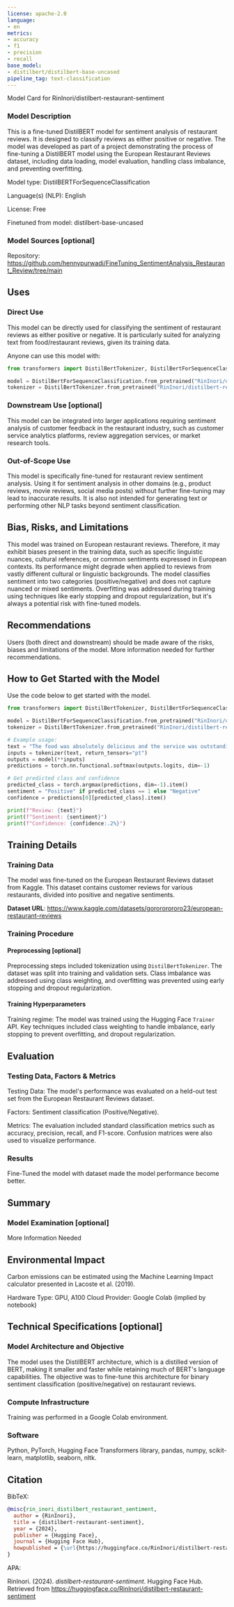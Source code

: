 ```yaml
---
license: apache-2.0
language:
- en
metrics:
- accuracy
- f1
- precision
- recall
base_model:
- distilbert/distilbert-base-uncased
pipeline_tag: text-classification
---
```

Model Card for RinInori/distilbert-restaurant-sentiment

### Model Description
This is a fine-tuned DistilBERT model for sentiment analysis of restaurant reviews. 
It is designed to classify reviews as either positive or negative. The model was developed as part of a project demonstrating the process of fine-tuning a DistilBERT model using the European Restaurant Reviews dataset, including data loading, model evaluation, handling class imbalance, and preventing overfitting.

Model type: DistilBERTForSequenceClassification

Language(s) (NLP): English

License: Free

Finetuned from model: distilbert-base-uncased

### Model Sources [optional]
Repository: https://github.com/hennypurwadi/FineTuning_SentimentAnalysis_Restaurant_Review/tree/main

## Uses

### Direct Use
This model can be directly used for classifying the sentiment of restaurant reviews as either positive or negative. 
It is particularly suited for analyzing text from food/restaurant reviews, given its training data.

Anyone can use this model with:
```python
from transformers import DistilBertTokenizer, DistilBertForSequenceClassification

model = DistilBertForSequenceClassification.from_pretrained("RinInori/distilbert-restaurant-sentiment")
tokenizer = DistilBertTokenizer.from_pretrained("RinInori/distilbert-restaurant-sentiment" )
```

### Downstream Use [optional]
This model can be integrated into larger applications requiring sentiment analysis of customer feedback in the restaurant industry, such as customer service analytics platforms, review aggregation services, or market research tools.

### Out-of-Scope Use
This model is specifically fine-tuned for restaurant review sentiment analysis. Using it for sentiment analysis in other domains (e.g., product reviews, movie reviews, social media posts) without further fine-tuning may lead to inaccurate results. It is also not intended for generating text or performing other NLP tasks beyond sentiment classification.

## Bias, Risks, and Limitations
This model was trained on European restaurant reviews. Therefore, it may exhibit biases present in the training data, such as specific linguistic nuances, cultural references, or common sentiments expressed in European contexts. Its performance might degrade when applied to reviews from vastly different cultural or linguistic backgrounds. The model classifies sentiment into two categories (positive/negative) and does not capture nuanced or mixed sentiments. Overfitting was addressed during training using techniques like early stopping and dropout regularization, but it's always a potential risk with fine-tuned models.

## Recommendations
Users (both direct and downstream) should be made aware of the risks, biases and limitations of the model. More information needed for further recommendations.

## How to Get Started with the Model
Use the code below to get started with the model.

```python
from transformers import DistilBertTokenizer, DistilBertForSequenceClassification

model = DistilBertForSequenceClassification.from_pretrained("RinInori/distilbert-restaurant-sentiment")
tokenizer = DistilBertTokenizer.from_pretrained("RinInori/distilbert-restaurant-sentiment")

# Example usage:
text = "The food was absolutely delicious and the service was outstanding!"
inputs = tokenizer(text, return_tensors="pt")
outputs = model(**inputs)
predictions = torch.nn.functional.softmax(outputs.logits, dim=-1)

# Get predicted class and confidence
predicted_class = torch.argmax(predictions, dim=-1).item()
sentiment = "Positive" if predicted_class == 1 else "Negative"
confidence = predictions[0][predicted_class].item()

print(f"Review: {text}")
print(f"Sentiment: {sentiment}")
print(f"Confidence: {confidence:.2%}")
```

## Training Details

### Training Data
The model was fine-tuned on the European Restaurant Reviews dataset from Kaggle. This dataset contains customer reviews for various restaurants, divided into positive and negative sentiments.

**Dataset URL**: https://www.kaggle.com/datasets/gorororororo23/european-restaurant-reviews

### Training Procedure

#### Preprocessing [optional]
Preprocessing steps included tokenization using `DistilBertTokenizer`. The dataset was split into training and validation sets. Class imbalance was addressed using class weighting, and overfitting was prevented using early stopping and dropout regularization.

#### Training Hyperparameters
Training regime: The model was trained using the Hugging Face `Trainer` API. Key techniques included class weighting to handle imbalance, early stopping to prevent overfitting, and dropout regularization.

## Evaluation

### Testing Data, Factors & Metrics
Testing Data: The model's performance was evaluated on a held-out test set from the European Restaurant Reviews dataset.

Factors: Sentiment classification (Positive/Negative).

Metrics: The evaluation included standard classification metrics such as accuracy, precision, recall, and F1-score. 
Confusion matrices were also used to visualize performance.

### Results
Fine-Tuned the model with dataset made the model performance become better.

## Summary

### Model Examination [optional]
More Information Needed

## Environmental Impact
Carbon emissions can be estimated using the Machine Learning Impact calculator presented in Lacoste et al. (2019).

Hardware Type: GPU, A100
Cloud Provider: Google Colab (implied by notebook)

## Technical Specifications [optional]

### Model Architecture and Objective
The model uses the DistilBERT architecture, which is a distilled version of BERT, making it smaller and faster while retaining much of BERT's language capabilities. 
The objective was to fine-tune this architecture for binary sentiment classification (positive/negative) on restaurant reviews.

### Compute Infrastructure
Training was performed in a Google Colab environment.

### Software
Python, PyTorch, Hugging Face Transformers library, pandas, numpy, scikit-learn, matplotlib, seaborn, nltk.

## Citation 
BibTeX:

```bibtex
@misc{rin_inori_distilbert_restaurant_sentiment,
  author = {RinInori},
  title = {distilbert-restaurant-sentiment},
  year = {2024},
  publisher = {Hugging Face},
  journal = {Hugging Face Hub},
  howpublished = {\url{https://huggingface.co/RinInori/distilbert-restaurant-sentiment}}
}
```

APA:

RinInori. (2024). *distilbert-restaurant-sentiment*. Hugging Face Hub. Retrieved from https://huggingface.co/RinInori/distilbert-restaurant-sentiment